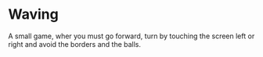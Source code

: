 # Waving
A small game, wher you must go forward, turn by touching the screen left or right and avoid the borders and the balls.
